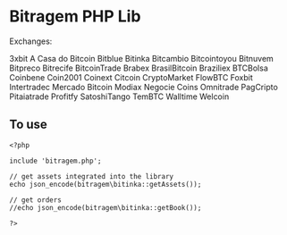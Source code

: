 # Bitragem PHP Lib
Exchanges:

3xbit
A Casa do Bitcoin
Bitblue
Bitinka
Bitcambio
Bitcointoyou
Bitnuvem
Bitpreco
Bitrecife
BitcoinTrade
Brabex
BrasilBitcoin
Braziliex
BTCBolsa
Coinbene
Coin2001
Coinext
Citcoin
CryptoMarket
FlowBTC
Foxbit
Intertradec
Mercado Bitcoin
Modiax
Negocie Coins
Omnitrade
PagCripto
Pitaiatrade
Profitfy
SatoshiTango
TemBTC
Walltime
Welcoin

## To use

```
<?php

include 'bitragem.php';

// get assets integrated into the library
echo json_encode(bitragem\bitinka::getAssets());

// get orders
//echo json_encode(bitragem\bitinka::getBook());

?>

```